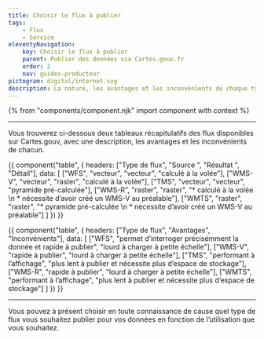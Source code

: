 ```yaml
---
title: Choisir le flux à publier
tags:
    - Flux
    - Service
eleventyNavigation:
    key: Choisir le flux à publier
    parent: Publier des données via Cartes.gouv.fr
    order: 2
    nav: guides-producteur
pictogram: digital/internet.svg
description: La nature, les avantages et les inconvénients de chaque type de flux
---
```


{% from "components/component.njk" import component with context %}

---

Vous trouverez ci-dessous deux tableaux récapitulatifs des flux disponibles sur Cartes.gouv, avec une description, les avantages et les inconvénients de chacun.

{{ component("table", {
    headers: ["Type de flux", "Source ", "Résultat ", "Détail"],
    data: [
        ["WFS", "vecteur", "vecteur", "calculé à la volée"],
        ["WMS-V", "vecteur", "raster", "calculé à la volée"],
        ["TMS", "vecteur", "vecteur", "pyramide pré-calculée"],
        ["WMS-R", "raster", "raster", "* calculé à la volée \n * nécessite d’avoir créé un WMS-V au préalable"],
        ["WMTS", "raster", "raster", "* pyramide pré-calculée \n * nécessite d’avoir créé un WMS-V au préalable"]
    ]
}) }}

{{ component("table", {
    headers: ["Type de flux", "Avantages", "Inconvénients"],
    data: [
        ["WFS", "permet d’interroger précisémment la donnée et rapide à publier", "lourd à charger à petite échelle"],
        ["WMS-V", "rapide à publier", "lourd à charger à petite échelle"],
        ["TMS", "performant à l’affichage", "plus lent à publier et nécessite plus d’espace de stockage"],
        ["WMS-R", "rapide à publier", "lourd à charger à petite échelle"],
        ["WMTS", "performant à l’affichage", "plus lent à publier et nécessite plus d’espace de stockage"]
    ]
}) }}

---

Vous pouvez à présent choisir en toute connaissance de cause quel type de flux vous souhaitez publier pour vos données en fonction de l’utilisation que vous souhaitez.
